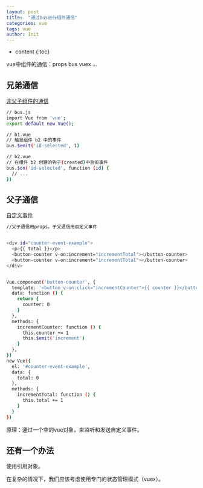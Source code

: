 ```yaml
---
layout: post
title:  "通过bus进行组件通信"
categories: vue
tags: vue
author: Init
---
```


* content
{:toc}

vue中组件的通信：props bus vuex ...



## 兄弟通信

[非父子组件的通信](https://cn.vuejs.org/v2/guide/components.html#%E9%9D%9E%E7%88%B6%E5%AD%90%E7%BB%84%E4%BB%B6%E7%9A%84%E9%80%9A%E4%BF%A1)

``` sh
// bus.js
import Vue from 'vue';  
export default new Vue();  
```

``` sh
// b1.vue
// 触发组件 b2 中的事件
bus.$emit('id-selected', 1)

// b2.vue
// 在组件 b2 创建的钩子(created)中监听事件
bus.$on('id-selected', function (id) {
  // ...
})
```

## 父子通信

[自定义事件](https://cn.vuejs.org/v2/guide/components.html#%E8%87%AA%E5%AE%9A%E4%B9%89%E4%BA%8B%E4%BB%B6)

``` sh
//父子通信用props，子父通信用自定义事件


<div id="counter-event-example">
  <p>{{ total }}</p>
  <button-counter v-on:increment="incrementTotal"></button-counter>
  <button-counter v-on:increment="incrementTotal"></button-counter>
</div>


Vue.component('button-counter', {
  template: '<button v-on:click="incrementCounter">{{ counter }}</button>',
  data: function () {
    return {
      counter: 0
    }
  },
  methods: {
    incrementCounter: function () {
      this.counter += 1
      this.$emit('increment')
    }
  },
})
new Vue({
  el: '#counter-event-example',
  data: {
    total: 0
  },
  methods: {
    incrementTotal: function () {
      this.total += 1
    }
  }
})
```

原理：通过一个空的vue对象，来监听和发送自定义事件。


## 还有一个办法

使用引用对象。

在复杂的情况下，我们应该考虑使用专门的状态管理模式（vuex）。